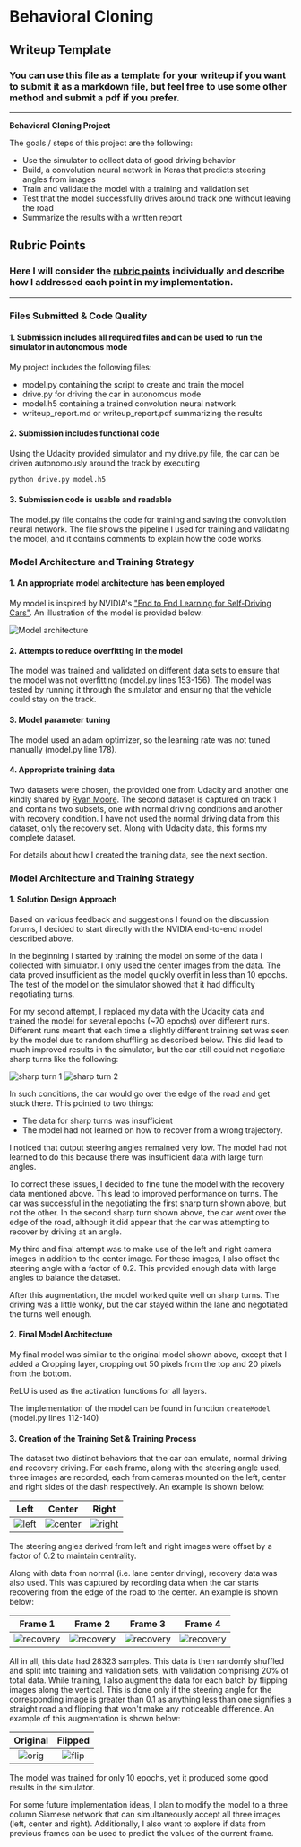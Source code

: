 # **Behavioral Cloning** 

## Writeup Template

### You can use this file as a template for your writeup if you want to submit it as a markdown file, but feel free to use some other method and submit a pdf if you prefer.

---

**Behavioral Cloning Project**

The goals / steps of this project are the following:
* Use the simulator to collect data of good driving behavior
* Build, a convolution neural network in Keras that predicts steering angles from images
* Train and validate the model with a training and validation set
* Test that the model successfully drives around track one without leaving the road
* Summarize the results with a written report


[//]: # "Image References"

[image1]: ./examples/NVIDIA_driving_model.png
[image2]: ./examples/sharp_turn1.jpg "Sharp turn 1"
[image3]: ./examples/sharp_turn2.jpg "Sharp turn 2"
[image4]: ./examples/recovery1.jpg "Recovery Image"
[image5]: ./examples/recovery2.jpg	"Recovery Image"
[image6]: ./examples/recovery3.jpg "Recovery Image"
[image7]: ./examples/recovery4.jpg "Recovery Image"
[image8]: ./examples/example_left.jpg "Left sample"
[image9]: ./examples/example_center.jpg "Center sample"
[image10]: ./examples/example_right.jpg "Right sample"
[image11]: ./examples/sample.jpg "Sample"
[image12]: ./examples/sample_flipped.jpg "Flipped"

## Rubric Points
### Here I will consider the [rubric points](https://review.udacity.com/#!/rubrics/432/view) individually and describe how I addressed each point in my implementation.  

---
### Files Submitted & Code Quality

#### 1. Submission includes all required files and can be used to run the simulator in autonomous mode

My project includes the following files:
* model.py containing the script to create and train the model
* drive.py for driving the car in autonomous mode
* model.h5 containing a trained convolution neural network 
* writeup_report.md or writeup_report.pdf summarizing the results

#### 2. Submission includes functional code
Using the Udacity provided simulator and my drive.py file, the car can be driven autonomously around the track by executing 
```sh
python drive.py model.h5
```

#### 3. Submission code is usable and readable

The model.py file contains the code for training and saving the convolution neural network. The file shows the pipeline I used for training and validating the model, and it contains comments to explain how the code works.

### Model Architecture and Training Strategy

#### 1. An appropriate model architecture has been employed

My model is inspired by NVIDIA's ["End to End Learning for Self-Driving Cars"](https://arxiv.org/abs/1604.07316). An illustration of the model is provided below:

![Model architecture][image1]

#### 2. Attempts to reduce overfitting in the model

The model was trained and validated on different data sets to ensure that the model was not overfitting (model.py lines 153-156). The model was tested by running it through the simulator and ensuring that the vehicle could stay on the track.

#### 3. Model parameter tuning

The model used an adam optimizer, so the learning rate was not tuned manually (model.py line 178).

#### 4. Appropriate training data

Two datasets were chosen, the provided one from Udacity and another one kindly shared by [Ryan Moore](https://carnd.slack.com/archives/C2HQV18F2/p1488178009024678). The second dataset is captured on track 1 and contains two subsets, one with normal driving conditions and another with recovery condition. I have not used the normal driving data from this dataset, only the recovery set. Along with Udacity data, this forms my complete dataset.

For details about how I created the training data, see the next section. 

### Model Architecture and Training Strategy

#### 1. Solution Design Approach

Based on various feedback and suggestions I found on the discussion forums, I decided to start directly with the NVIDIA end-to-end model described above.

In the beginning I started by training the model on some of the data I collected with simulator. I only used the center images from the data. The data proved insufficient as the model quickly overfit in less than 10 epochs. The test of the model on the simulator showed that it had difficulty negotiating turns.

For my second attempt, I replaced my data with the Udacity data and trained the model for several epochs (~70 epochs) over different runs. Different runs meant that each time a slightly different training set was seen by the model due to random shuffling as described below. This did lead to much improved results in the simulator, but the car still could not negotiate sharp turns like the following:

![sharp turn 1][image2]                              ![sharp turn 2][image3] 

In such conditions, the car would go over the edge of the road and get stuck there. This pointed to two things:

* The data for sharp turns was insufficient 
* The model had not learned on how to recover from a wrong trajectory. 

I noticed that output steering angles remained very low. The model had not learned to do this because there was insufficient data with large turn angles. 

To correct these issues, I decided to fine tune the model with the recovery data mentioned above. This lead to improved performance on turns. The car was successful in the negotiating the first sharp turn shown above, but not the other. In the second sharp turn shown above, the car went over the edge of the road, although it did appear that the car was attempting to recover by driving at an angle.

My third and final attempt was to make use of the left and right camera images in addition to the center image. For these images, I also offset the steering angle with a factor of 0.2. This provided enough data with large angles to balance the dataset.

After this augmentation, the model worked quite well on sharp turns. The driving was a little wonky, but the car stayed within the lane and negotiated the turns well enough.

#### 2. Final Model Architecture

My final model was similar to the original model shown above, except that I added a Cropping layer, cropping out 50 pixels from the top and 20 pixels from the bottom. 

ReLU is used as the activation functions for all layers.

The implementation of the model can be found in function `createModel` (model.py lines 112-140)

#### 3. Creation of the Training Set & Training Process

The dataset two distinct behaviors that the car can emulate, normal driving and recovery driving. For each frame, along with the steering angle used, three images are recorded, each from cameras mounted on the left, center and right sides of the dash respectively. An example is shown below:

|      Left       |      Center       |       Right       |
| :-------------: | :---------------: | :---------------: |
| ![left][image8] | ![center][image9] | ![right][image10] |

The steering angles derived from left and right images were offset by a factor of 0.2 to maintain centrality. 

Along with data from normal (i.e. lane center driving), recovery data was also used. This was captured by recording data when the car starts recovering from the edge of the road to the center. An example is shown below:

|       Frame 1       |       Frame 2       |       Frame 3       |       Frame 4       |
| :-----------------: | :-----------------: | :-----------------: | :-----------------: |
| ![recovery][image4] | ![recovery][image5] | ![recovery][image6] | ![recovery][image7] |

All in all, this data had 28323 samples. This data is then randomly shuffled and split into training and validation sets, with validation comprising 20% of total data. While training, I also augment the data for each batch by flipping images along the vertical. This is done only if the steering angle for the corresponding image is greater than 0.1 as anything less than one signifies a straight road and flipping that won't make any noticeable difference. An example of this augmentation is shown below:

|     Original     |     Flipped      |
| :--------------: | :--------------: |
| ![orig][image11] | ![flip][image12] |

The model was trained for only 10 epochs, yet it produced some good results in the simulator.



For some future implementation ideas, I plan to modify the model to a three column Siamese network that can simultaneously accept all three images (left, center and right). Additionally, I also want to explore if data from previous frames can be used to predict the values of the current frame.